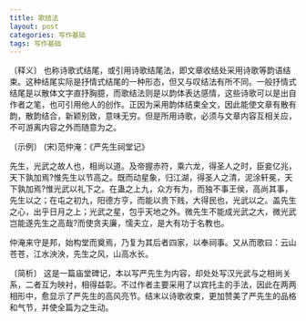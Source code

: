```yaml
---
title: 歌结法
layout: post
categories: 写作基础
tags: 写作基础
---
```


〔释义〕 也称诗歌式结尾，或引用诗歌结尾法，即文章收结处采用诗歌等韵语结束。这种结尾实际是抒情式结尾的一种形态，但又与叹结法有所不同。一般抒情式结尾是以散体文字直抒胸臆，而歌结法则是以韵体表达感情，这些诗歌可以是出自作者之笔，也可引用他人的创作。正因为采用韵体结束全文，因此能使文章有散有韵，散韵结合，新颖别致，意味无穷。但是所用诗歌，必须与文章内容互相关应，不可游离内容之外而随意为之。

〔示例〕 (宋)范仲淹：《严先生祠堂记》

先生，光武之故人也，相尚以道。及帝握赤符，乘六龙，得圣人之时，臣妾亿兆，天下孰加焉?惟先生以节高之。既而动星象，归江湖，得圣人之清，泥涂轩冕，天下孰加焉?惟光武以礼下之。在蛊之上九，众方有为，而独不事王侯，高尚其事，先生以之；在屯之初九，阳德方亨，而能以贵下贱，大得民也，光武以之。盖先生之心，出乎日月之上；光武之星，包乎天地之外。微先生不能成光武之大，微光武岂能遂先生之高哉?而使贪夫廉，懦夫立，是大有功于名教也。

仲淹来守是邦，始构堂而奠焉，乃复为其后者四家，以奉祠事。又从而歌曰：云山苍苍，江水泱泱，先生之风，山高水长。

〔简析〕 这是一篇庙堂碑记，本以写严先生为内容，却处处写汉光武与之相尚关系，二者互为映衬，相得益彰。不过作者主要采用了以宾托主的手法，因此在两两相形中，愈显示了严先生的高风亮节。结末以诗歌收束，更加赞美了严先生的品格和气节，并使全篇为之生动。 